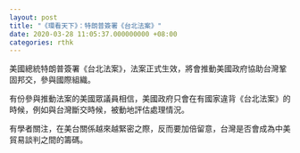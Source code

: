 ```yaml
---
layout: post
title: "《環看天下》：特朗普簽署《台北法案》"
date: 2020-03-28 11:05:37.000000000 +08:00
categories: rthk
---
```


美國總統特朗普簽署《台北法案》，法案正式生效，將會推動美國政府協助台灣鞏固邦交，參與國際組織。

有份參與推動法案的美國眾議員相信，美國政府只會在有國家違背《台北法案》的時候，例如與台灣斷交時候，被動地評估處理情況。

有學者關注，在美台關係越來越緊密之際，反而要加倍留意，台灣是否會成為中美貿易談判之間的籌碼。
